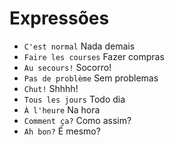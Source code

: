 # Expressões

-   `C'est normal` Nada demais
-   `Faire les courses` Fazer compras
-   `Au secours!` Socorro!
-   `Pas de problème` Sem problemas
-   `Chut!` Shhhh!
-   `Tous les jours` Todo dia
-   `À l'heure` Na hora
-   `Comment ça?` Como assim?
-   `Ah bon?` É mesmo?
